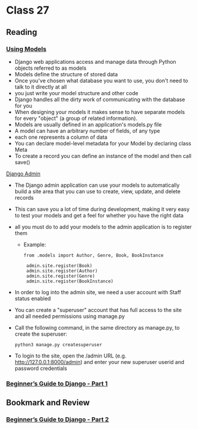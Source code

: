 # Class 27
## Reading

### [Using Models](https://developer.mozilla.org/en-US/docs/Learn/Server-side/Django/Models)
- Django web applications access and manage data through Python objects referred to as models
- Models define the structure of stored data
- Once you've chosen what database you want to use, you don't need to talk to it directly at all 
- you just write your model structure and other code
- Django handles all the dirty work of communicating with the database for you
- When designing your models it makes sense to have separate models for every "object" (a group of related information).
- Models are usually defined in an application's models.py file
- A model can have an arbitrary number of fields, of any type
- each one represents a column of data
- You can declare model-level metadata for your Model by declaring class Meta
- To create a record you can define an instance of the model and then call save()

[Django Admin](https://developer.mozilla.org/en-US/docs/Learn/Server-side/Django/Admin_site)
- The Django admin application can use your models to automatically build a site area that you can use to create, view, update, and delete records
- This can save you a lot of time during development, making it very easy to test your models and get a feel for whether you have the right data
- all you must do to add your models to the admin application is to register them
  - Example:
      
        from .models import Author, Genre, Book, BookInstance

         admin.site.register(Book)
         admin.site.register(Author)
         admin.site.register(Genre)
         admin.site.register(BookInstance)
- In order to log into the admin site, we need a user account with Staff status enabled
- You can create a "superuser" account that has full access to the site and all needed permissions using manage.py
- Call the following command, in the same directory as manage.py, to create the superuser:

      python3 manage.py createsuperuser

- To login to the site, open the /admin URL (e.g. http://127.0.0.1:8000/admin) and enter your new superuser userid and password credentials

### [Beginner’s Guide to Django - Part 1](https://simpleisbetterthancomplex.com/series/2017/09/04/a-complete-beginners-guide-to-django-part-1.html)
## Bookmark and Review

### [Beginner’s Guide to Django - Part 2](https://simpleisbetterthancomplex.com/series/2017/09/11/a-complete-beginners-guide-to-django-part-2.html)